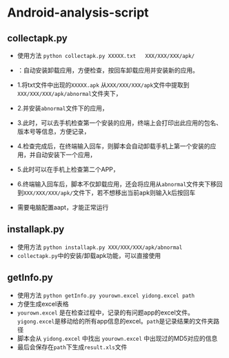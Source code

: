 # Android-analysis-script
## collectapk.py
- 使用方法
 `python collectapk.py XXXXX.txt   XXX/XXX/XXX/apk/`

-  ：自动安装卸载应用，方便检查，按回车卸载应用并安装新的应用。
- 1.将txt文件中出现的`XXXXX.apk` 从`XXX/XXX/XXX/apk`文件中提取到`XXX/XXX/XXX/apk/abnormal`文件夹下，
- 2.并安装`abnormal`文件下的应用，
- 3.此时，可以去手机检查第一个安装的应用，终端上会打印出此应用的包名、版本号等信息，方便记录，
- 4.检查完成后，在终端输入回车，则脚本会自动卸载手机上第一个安装的应用，并自动安装下一个应用，
- 5.此时可以在手机上检查第二个APP，
- 6.终端输入回车后，脚本不仅卸载应用，还会将应用从`abnormal`文件夹下移回到`XXX/XXX/XXX/apk/`文件下，若不想移出当前apk则输入k后按回车
- 需要电脑配置aapt，才能正常运行

## installapk.py
- 使用方法
 `python installapk.py XXX/XXX/XXX/apk/abnormal`
- `collectapk.py`中的安装/卸载apk功能，可以直接使用

## getInfo.py
- 使用方法
 `python getInfo.py yourown.excel yidong.excel path`
- 方便生成excel表格
- `yourown.excel` 是在检查过程中，记录的有问题app的excel文件。`yigong.excel`是移动给的所有app信息的excel。`path`是记录结果的文件夹路径
- 脚本会从 `yidong.excel` 中找出 `yourown.excel` 中出现过的MD5对应的信息
- 最后会保存在`path`下生成`result.xls`文件 

